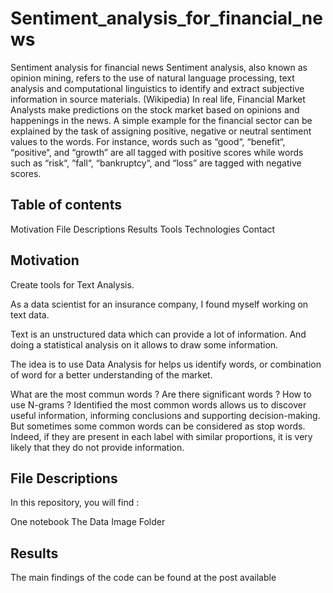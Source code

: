 # Sentiment_analysis_for_financial_news
Sentiment analysis for financial news
Sentiment analysis, also known as opinion mining, refers to the use of natural language processing, text analysis and computational linguistics to identify and extract subjective information in source materials. (Wikipedia) In real life, Financial Market Analysts make predictions on the stock market based on opinions and happenings in the news. A simple example for the financial sector can be explained by the task of assigning positive, negative or neutral sentiment values to the words. For instance, words such as “good“, “benefit“, “positive“, and “growth” are all tagged with positive scores while words such as “risk“, “fall“, “bankruptcy“, and “loss” are tagged with negative scores.

## Table of contents

Motivation
File Descriptions
Results
Tools
Technologies
Contact

## Motivation

Create tools for Text Analysis.

As a data scientist for an insurance company, I found myself working on text data.

Text is an unstructured data which can provide a lot of information. And doing a statistical analysis on it allows to draw some information.

The idea is to use Data Analysis for helps us identify words, or combination of word for a better understanding of the market.

What are the most commun words ?
Are there significant words ?
How to use N-grams ?
Identified the most common words allows us to discover useful information, informing conclusions and supporting decision-making. But sometimes some common words can be considered as stop words. Indeed, if they are present in each label with similar proportions, it is very likely that they do not provide information.

## File Descriptions

In this repository, you will find :

One notebook
The Data
Image Folder

## Results

The main findings of the code can be found at the post available
